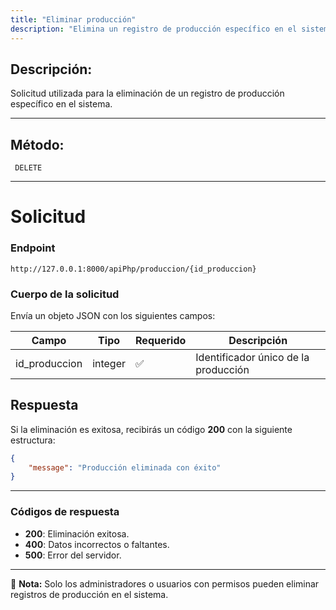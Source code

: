 ```yaml
---
title: "Eliminar producción"
description: "Elimina un registro de producción específico en el sistema."
---
```


## Descripción:
Solicitud utilizada para la eliminación de un registro de producción específico en el sistema.

---

## Método: 
```
 DELETE
```
---

# **Solicitud**

### **Endpoint**
```
http://127.0.0.1:8000/apiPhp/produccion/{id_produccion}
```

### **Cuerpo de la solicitud**
Envía un objeto JSON con los siguientes campos:

| Campo          | Tipo    | Requerido | Descripción                         |
|---------------|---------|-----------|-------------------------------------|
| id_produccion | integer | ✅       | Identificador único de la producción |

## **Respuesta**

Si la eliminación es exitosa, recibirás un código **200** con la siguiente estructura:

```json
{
    "message": "Producción eliminada con éxito"
}
```

---

### **Códigos de respuesta**
- **200**: Eliminación exitosa.
- **400**: Datos incorrectos o faltantes.
- **500**: Error del servidor.

---

📄 **Nota:** Solo los administradores o usuarios con permisos pueden eliminar registros de producción en el sistema.

